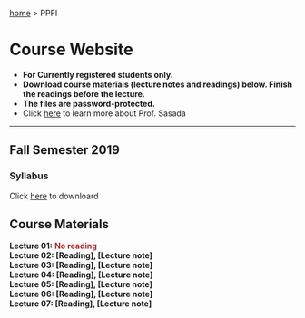 [home](https://hirosasada.github.io/) > PPFI  
# Course Website  
- **For Currently registered students only.**  
- **Download course materials (lecture notes and readings) below. Finish the readings before the lecture.**  
- **The files are password-protected.**  
- Click [here](https://hirosasada.github.io/) to learn more about Prof. Sasada  
__________________________________________________________  
  
## Fall Semester 2019  
### Syllabus  
  Click [here]( ) to downloard   
   
## Course Materials  
**Lecture 01:** **<font color="Brown">No reading</font>**    
**Lecture 02: [Reading], [Lecture note]**  
**Lecture 03: [Reading], [Lecture note]**  
**Lecture 04: [Reading], [Lecture note]**  
**Lecture 05: [Reading], [Lecture note]**  
**Lecture 06: [Reading], [Lecture note]**  
**Lecture 07: [Reading], [Lecture note]**  
